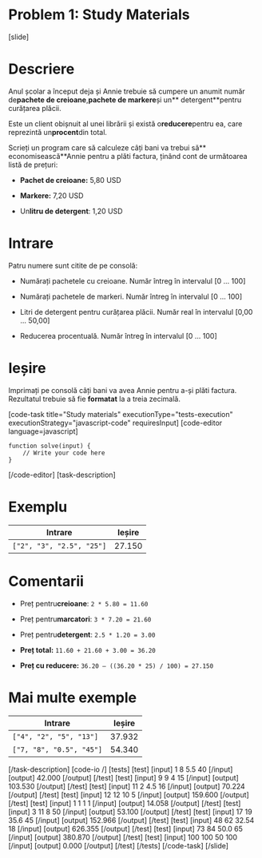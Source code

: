 # Problem 1: Study Materials

[slide]

# Descriere
Anul școlar a început deja și Annie trebuie să cumpere un anumit număr de**pachete de creioane**,**pachete de markere**și un** detergent**pentru curățarea plăcii.

Este un client obișnuit al unei librării și există o**reducere**pentru ea, care reprezintă un**procent**din total.

Scrieți un program care să calculeze câți bani va trebui să** economisească**Annie pentru a plăti factura, ținând cont de următoarea listă de prețuri:

- **Pachet de creioane:** 5,80 USD

- **Markere:** 7,20 USD

- Un**litru de detergent**: 1,20 USD

# Intrare
Patru numere sunt citite de pe consolă:

- Numărați pachetele cu creioane. Număr întreg în intervalul \[0 ... 100\]

- Numărați pachetele de markeri. Număr întreg în intervalul \[0 ... 100\]

- Litri de detergent pentru curățarea plăcii. Număr real în intervalul \[0,00 ... 50,00\]

- Reducerea procentuală. Număr întreg în intervalul \[0 ... 100\]

# Ieșire

Imprimați pe consolă câți bani va avea Annie pentru a-și plăti factura. Rezultatul trebuie să fie **formatat** la a treia zecimală.

[code-task title="Study materials" executionType="tests-execution" executionStrategy="javascript-code" requiresInput]
[code-editor language=javascript]
```
function solve(input) {
	// Write your code here
}
```
[/code-editor]
[task-description]

# Exemplu

|**Intrare**|**Ieșire**|
| --- | --- |
|`["2", "3", "2.5", "25"]` | 27.150 |

# Comentarii

- Preț pentru**creioane**: `2 * 5.80 = 11.60`

- Preț pentru**marcatori**: `3 * 7.20 = 21.60`

- Preț pentru**detergent**: `2.5 * 1.20 = 3.00`

- **Preț total:** `11.60 + 21.60 + 3.00 = 36.20`

- **Preț cu reducere:** `36.20 – ((36.20 * 25) / 100) = 27.150`

# Mai multe exemple

|**Intrare**|**Ieșire**|
| --- | --- |
|`["4", "2", "5", "13"]` | 37.932 |
|`["7, "8", "0.5", "45"]` | 54.340 |
 
[/task-description]
[code-io /]
[tests]
[test]
[input]
1
8
5.5
40
[/input]
[output]
42.000
[/output]
[/test]
[test]
[input]
9
9
4
15
[/input]
[output]
103.530
[/output]
[/test]
[test]
[input]
11
2
4.5
16
[/input]
[output]
70.224
[/output]
[/test]
[test]
[input]
12
12
10
5
[/input]
[output]
159.600
[/output]
[/test]
[test]
[input]
1
1
1
1
[/input]
[output]
14.058
[/output]
[/test]
[test]
[input]
3
11
8
50
[/input]
[output]
53.100
[/output]
[/test]
[test]
[input]
17
19
35.6
45
[/input]
[output]
152.966
[/output]
[/test]
[test]
[input]
48
62
32.54
18
[/input]
[output]
626.355
[/output]
[/test]
[test]
[input]
73
84
50.0
65
[/input]
[output]
380.870
[/output]
[/test]
[test]
[input]
100
100
50
100
[/input]
[output]
0.000
[/output]
[/test]
[/tests]
[/code-task]
[/slide]
